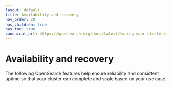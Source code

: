 ```yaml
---
layout: default
title: Availability and recovery
nav_order: 20
has_children: true
has_toc: true
canonical_url: https://opensearch.org/docs/latest/tuning-your-cluster/availability-and-recovery/index/
---
```


# Availability and recovery

The following OpenSearch features help ensure reliability and consistent uptime so that your cluster can complete and scale based on your use case.

